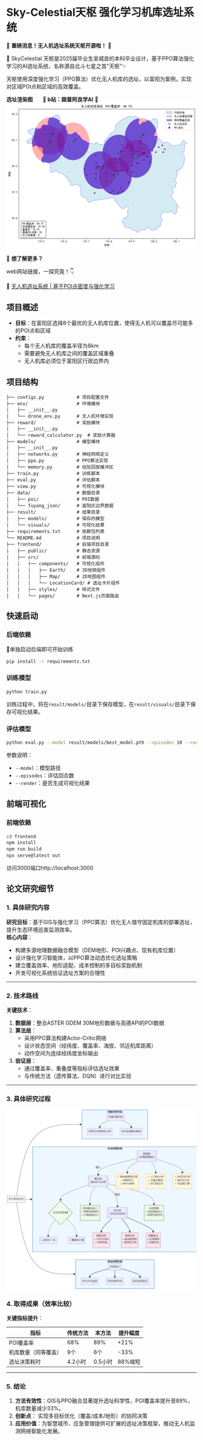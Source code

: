 # ​Sky-Celestial天枢 强化学习机库选址系统


🎉 **重磅消息！无人机选址系统天枢开源啦！** 🎈

🌌 ​SkyCelestial 天枢​ 是2025届毕业生吴城良的本科毕业设计，基于PPO算法强化学习的AI选址系统，名称源自北斗七星之首"天枢"✨

天枢使用深度强化学习（PPO算法）优化无人机库的选址，以富阳为案例，实现对区域POI点和区域的高效覆盖。

**选址渲染图    &nbsp;&nbsp;&nbsp;&nbsp;&nbsp;&nbsp;  🚀 b站：跟着阿良学AI** 🚀
![eval_episode_2](/frontend/public/images/eval_episode_2.png)





👀 **想了解更多？**  

web网站链接，一探究竟！👇

🔗 [无人机选址系统 | 基于POI点密度与强化学习](http://wcl.323424.xyz/)

## 项目概述

- **目标**：在富阳区选择8个最优的无人机库位置，使得无人机可以覆盖尽可能多的POI点和区域
- **约束**：
  - 每个无人机库的覆盖半径为8km
  - 需要避免无人机库之间的覆盖区域重叠
  - 无人机库必须位于富阳区行政边界内


## 项目结构

```
├── configs.py            # 项目配置文件
├── env/                  # 环境模块
│   ├── __init__.py
│   └── drone_env.py      # 无人机环境实现
├── reward/               # 奖励模块
│   ├── __init__.py
│   └── reward_calculator.py  # 奖励计算器
├── models/               # 模型模块
│   ├── __init__.py
│   ├── networks.py       # 神经网络定义
│   ├── ppo.py            # PPO算法实现
│   └── memory.py         # 经验回放缓冲区
├── train.py              # 训练脚本
├── eval.py               # 评估脚本
├── view.py               # 可视化模块
├── data/                 # 数据目录
│   ├── poi/              # POI数据
│   └── fuyang_json/      # 富阳区边界数据
├── result/               # 结果目录
│   ├── models/           # 保存的模型
│   └── visuals/          # 可视化结果
├── requirements.txt      # 依赖包列表
└── README.md             # 项目说明
├── frontend/             # 前端项目目录
│   ├── public/           # 静态资源
│   ├── src/              # 前端源码
│   │   ├── components/   # 可视化组件
│   │   │   ├── Earth/    # 3D地球组件
│   │   │   ├── Map/      # 2D地图组件
│   │   │   └── LocationCard/ # 选址卡片组件
│   │   ├── styles/       # 样式文件
│   │   └── pages/        # Next.js页面路由
```



## 快速启动


### 后端依赖

💬单独启动后端即可开始训练
```bash
pip install -r requirements.txt
```



### 训练模型

```bash
python train.py
```

训练过程中，将在`result/models/`目录下保存模型，在`result/visuals/`目录下保存可视化结果。

### 评估模型

```bash
python eval.py --model result/models/best_model.pth --episodes 10 --render
```
参数说明：
- `--model`：模型路径
- `--episodes`：评估回合数
- `--render`：是否生成可视化结果

## 前端可视化

### 前端依赖

```bash
cd frontend
npm install
npm run build
npx serve@latest out
```

访问3000端口http://localhost:3000




## 论文研究细节

### 1. 具体研究内容

​**研究目标**​：基于GIS与强化学习（PPO算法）优化无人值守固定机库的部署选址，提升生态环境巡查监测效率。  
​**核心内容**​：

- 构建多源地理数据融合模型（DEM地形、POI兴趣点、现有机库位置）
- 设计强化学习智能体，以PPO算法动态优化选址策略
- 建立覆盖效率、地形适配、成本控制的多目标奖励机制
- 开发可视化系统验证选址方案的合理性

---

### 2. 技术路线

​**关键技术**​：

1. ​**数据层**​：整合ASTER GDEM 30M地形数据与高德API的POI数据
2. ​**算法层**​：
    - 采用PPO算法构建Actor-Critic网络
    - 设计状态空间（经纬度、覆盖率、海拔、邻近机库距离）
    - 动作空间为连续经纬度坐标输出
3. ​**验证层**​：
    - 通过覆盖率、重叠度等指标评估选址效果
    - 与传统方法（遗传算法、DQN）进行对比实验

---

### 3. 具体研究过程
![eval_episode_2](/frontend/public/images/论文架构.png)

### 4. 取得成果（效率比较）

​**关键指标提升**​：

| 指标          | 传统方法  | 本方法   | 提升幅度  |
| ----------- | ----- | ----- | ----- |
| POI覆盖率      | 68%   | 89%   | +21%  |
| 机库数量（同等覆盖）  | 9个    | 6个    | -33%  |
| 选址决策耗时      | 4.2小时 | 0.5小时 | 88%缩短 |

---

### 5. 结论

1. ​**方法有效性**​：GIS与PPO融合显著提升选址科学性，POI覆盖率提升至89%，机库数量减少33%。
2. ​**创新点**​：
   实现多目标优化（覆盖/成本/地形）的协同决策
3. ​**应用价值**​：为智慧城市、应急管理提供可扩展的选址决策框架，推动无人机监测网络智能化发展。